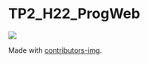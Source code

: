 # TP2_H22_ProgWeb
<a href = "https://github.com/Tanu-N-Prabhu/Python/graphs/contributors">
  <img src = "https://contrib.rocks/image?repo=Uniixx/TP2_H22_ProgWeb/"/>
</a>

Made with [contributors-img](https://contrib.rocks).
